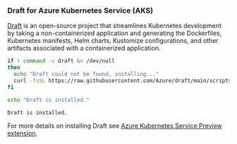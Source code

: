 ### Draft for Azure Kubernetes Service (AKS)

[Draft](https://github.com/Azure/draft) is an open-source project that streamlines Kubernetes development by taking a non-containerized application and generating the Dockerfiles, Kubernetes manifests, Helm charts, Kustomize configurations, and other artifacts associated with a containerized application. 

```bash
if ! command -v draft &> /dev/null
then
  echo "Draft could not be found, installing..."
  curl -fsSL https://raw.githubusercontent.com/Azure/draft/main/scripts/install.sh | bash
fi

echo "Draft is installed."
```

<!-- expected_similarity=".*installed" -->
```text
Draft is installed.
```

For more details on installing Draft see [Azure Kubernetes Service Preview extension](/azure/aks/draft#install-the-aks-preview-azure-cli-extension).